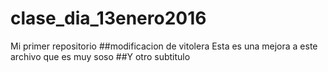 # clase_dia_13enero2016
Mi primer repositorio
##modificacion de vitolera
Esta es una mejora a este archivo que es muy soso
##Y otro subtitulo